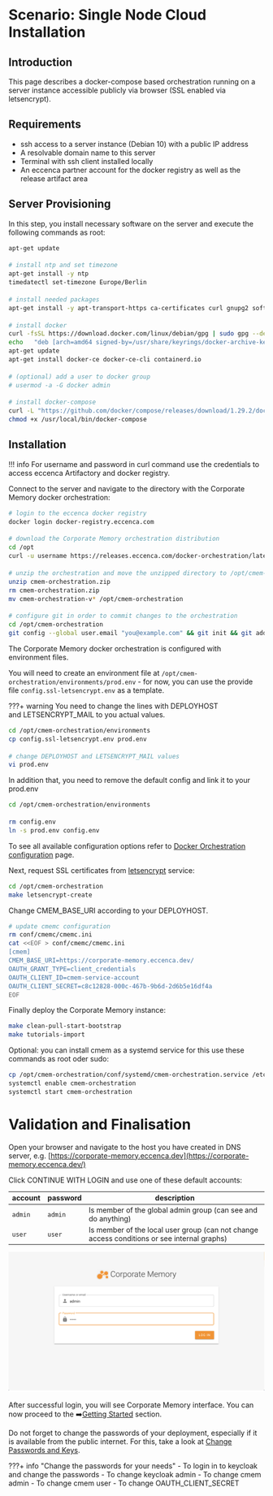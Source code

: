 # Scenario: Single Node Cloud Installation

## Introduction

This page describes a docker-compose based orchestration running on a server instance accessible publicly via browser (SSL enabled via letsencrypt).

## Requirements

- ssh access to a server instance (Debian 10) with a public IP address
- A resolvable domain name to this server
- Terminal with ssh client installed locally
- An eccenca partner account for the docker registry as well as the release artifact area

## Server Provisioning

In this step, you install necessary software on the server and execute the following commands as root:

```bash linenums="1"
apt-get update

# install ntp and set timezone
apt-get install -y ntp
timedatectl set-timezone Europe/Berlin

# install needed packages
apt-get install -y apt-transport-https ca-certificates curl gnupg2 software-properties-common gnupg lsb-release gettext zip unzip git make vim

# install docker
curl -fsSL https://download.docker.com/linux/debian/gpg | sudo gpg --dearmor -o /usr/share/keyrings/docker-archive-keyring.gpg
echo   "deb [arch=amd64 signed-by=/usr/share/keyrings/docker-archive-keyring.gpg] https://download.docker.com/linux/debian $(lsb_release -cs) stable" | sudo tee /etc/apt/sources.list.d/docker.list > /dev/null
apt-get update
apt-get install docker-ce docker-ce-cli containerd.io

# (optional) add a user to docker group
# usermod -a -G docker admin

# install docker-compose
curl -L "https://github.com/docker/compose/releases/download/1.29.2/docker-compose-$(uname -s)-$(uname -m)" -o /usr/local/bin/docker-compose
chmod +x /usr/local/bin/docker-compose

```

## Installation

!!! info
    For username and password in curl command use the credentials to access eccenca Artifactory and docker registry.

Connect to the server and navigate to the directory with the Corporate Memory docker orchestration:

```bash linenums="1"
# login to the eccenca docker registry
docker login docker-registry.eccenca.com

# download the Corporate Memory orchestration distribution
cd /opt
curl -u username https://releases.eccenca.com/docker-orchestration/latest.zip > cmem-orchestration.zip

# unzip the orchestration and move the unzipped directory to /opt/cmem-orchestration
unzip cmem-orchestration.zip
rm cmem-orchestration.zip
mv cmem-orchestration-v* /opt/cmem-orchestration

# configure git in order to commit changes to the orchestration
cd /opt/cmem-orchestration
git config --global user.email "you@example.com" && git init && git add . && git commit -m "stub"

```

The Corporate Memory docker orchestration is configured with environment files.

You will need to create an environment file at `/opt/cmem-orchestration/environments/prod.env` - for now, you can use the provide file `config.ssl-letsencrypt.env` as a template.

???+ warning
    You need to change the lines with DEPLOYHOST and LETSENCRYPT_MAIL to you actual values.

```bash linenums="1"
cd /opt/cmem-orchestration/environments
cp config.ssl-letsencrypt.env prod.env

# change DEPLOYHOST and LETSENCRYPT_MAIL values
vi prod.env
```

In addition that, you need to remove the default config and link it to your prod.env

```bash linenums="1"
cd /opt/cmem-orchestration/environments

rm config.env
ln -s prod.env config.env

```

To see all available configuration options refer to [Docker Orchestration configuration](https://documentation.eccenca.com/latest/deploy-and-configure/configuration/docker-orchestration) page.

Next, request SSL certificates from [letsencrypt](https://letsencrypt.org/) service:

```bash linenums="1"
cd /opt/cmem-orchestration
make letsencrypt-create
```

Change CMEM_BASE_URI according to your DEPLOYHOST.

```bash linenums="1"
# update cmemc configuration
rm conf/cmemc/cmemc.ini
cat <<EOF > conf/cmemc/cmemc.ini
[cmem]
CMEM_BASE_URI=https://corporate-memory.eccenca.dev/
OAUTH_GRANT_TYPE=client_credentials
OAUTH_CLIENT_ID=cmem-service-account
OAUTH_CLIENT_SECRET=c8c12828-000c-467b-9b6d-2d6b5e16df4a
EOF
```

Finally deploy the Corporate Memory instance:

```bash linenums="1"
make clean-pull-start-bootstrap
make tutorials-import
```

Optional: you can install cmem as a systemd service for this use these commands as root oder sudo:

```bash linenums="1"
cp /opt/cmem-orchestration/conf/systemd/cmem-orchestration.service /etc/systemd/system
systemctl enable cmem-orchestration
systemctl start cmem-orchestration
```

# Validation and Finalisation

Open your browser and navigate to the host you have created in DNS server, e.g. [https://corporate-memory.eccenca.dev](https://corporate-memory.eccenca.dev/)

Click CONTINUE WITH LOGIN and use one of these default accounts:

| account | password | description                                                                                 |
| ------- | -------- | ------------------------------------------------------------------------------------------- |
| `admin` | `admin`  | Is member of the global admin group (can see and do anything)                               |
| `user`  | `user`   | Is member of the local user group (can not change access conditions or see internal graphs) |

![successful-login](../22-1-successful-login.png)

After successful login, you will see Corporate Memory interface. You can now proceed to the :arrow_right:[Getting Started](../../../getting-started/index.md) section.

Do not forget to change the passwords of your deployment, especially if it is available from the public internet. For this, take a look at [Change Passwords and Keys](https://documentation.eccenca.com/latest/deploy-and-configure/configuration/keycloak/change-passwords-and-keys).

???+ info "Change the passwords for your needs"
    - To login in to keycloak and change the passwords
    - To change keycloak admin
    - To change cmem admin
    - To change cmem user
    - To change OAUTH_CLIENT_SECRET
